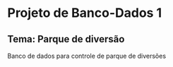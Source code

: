 # Projeto de Banco-Dados 1 
## Tema: Parque de diversão
Banco de dados para controle de parque de diversões
